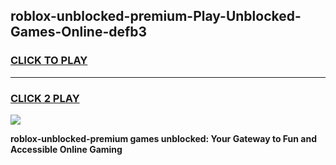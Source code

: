 
## roblox-unblocked-premium-Play-Unblocked-Games-Online-defb3
<h3>
<a href="https://premium76.site?title=roblox-unblocked-premium&ref=25A">CLICK TO PLAY</a></h3>
<hr>

<h3>
<a href="https://premium76.site?title=roblox-unblocked-premium&ref=25A">CLICK 2 PLAY</a>
  
</h3>

<a href="https://premium76.site?title=roblox-unblocked-premium&ref=25A"><img src="https://clearcache.store/games.png"></a>


**roblox-unblocked-premium games unblocked: Your Gateway to Fun and Accessible Online Gaming**

